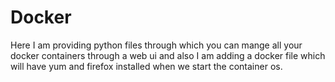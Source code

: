# Docker
Here I am providing python files through which you can mange all your docker containers through a web ui and also I am adding a docker file which will have yum and firefox installed when we start the container os.
